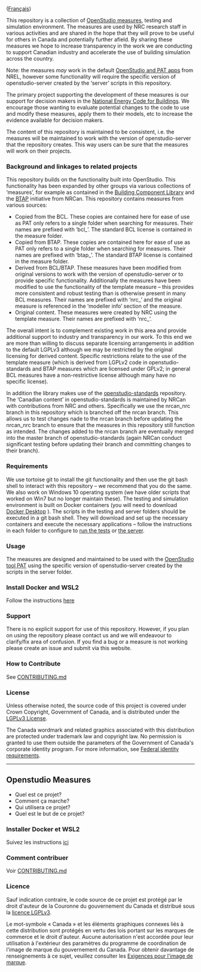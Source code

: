 ([Français](#openstudio-measures))

This repository is a collection of [OpenStudio measures](https://www.openstudio.net/), testing and simulation environment. The measures are used by 
NRC research staff in various activities and are shared in the hope that they will prove to be useful for others in Canada and potentially further 
afield. By sharing these measures we hope to increase transparency in the work we are conducting to support Canadian industry and accelerate the 
use of building simulation across the country.

Note: the measures *may* work in the default [OpenStudio and PAT apps](https://www.openstudio.net/downloads) from NREL, however some functionality 
will require the specific version of openstudio-server created by the ‘server’ scripts in this repository.

The primary project supporting the development of these measures is our support for decision makers in the [National Energy Code for 
Buildings](https://nrc.canada.ca/en/certifications-evaluations-standards/codes-canada/codes-canada-publications). We encourage those wanting to 
evaluate potential changes to the code to use and modify these measures, apply them to their models, etc to increase the evidence available for 
decision makers. 

The content of this repository is maintained to be consistent, i.e. the measures will be maintained to work with the version of openstudio-server 
that the repository creates. This way users can be sure that the measures will work on their projects.

### Background and linkages to related projects
This repository builds on the functionality built into OpenStudio. This functionality has been expanded by other groups via various collections 
of ‘measures’, for example as contained in the [Building Component Library](https://bcl.nrel.gov/) and the [BTAP](https://github.com/canmet-energy/btap) initiative from 
NRCan. This repository contains measures from various sources:
-	Copied from the BCL. These copies are contained here for ease of use as PAT only refers to a single folder when searching for measures. 
Their names are prefixed with ‘bcl_’. The standard BCL license is contained in the measure folder.
-	Copied from BTAP. These copies are contained here for ease of use as PAT only refers to a single folder when searching for measures. 
Their names are prefixed with ‘btap_’. The standard BTAP license is contained in the measure folder.
-	Derived from BCL/BTAP. These measures have been modified from original versions to work with the version of openstudio-server or to provide 
specific functionality. Additionally the measures have been modified to use the functionality of the template measure – this provides more 
consistent and robust testing than is otherwise present in many BCL measures. Their names are prefixed with ‘nrc_’ and the original measure 
is referenced in the ‘modeller info’ section of the measure. 
-	Original content. These measures were created by NRC using the template measure. Their names are prefixed with ‘nrc_’.

The overall intent is to complement existing work in this area and provide additional support to industry and transparency in our work. To this 
end we are more than willing to discuss separate licensing arrangements in addition to the default LGPLv3 although we may be restricted by the 
original licensing for derived content. Specific restrictions relate to the use of the template measure (which is derived from LGPLv2 code in 
openstudio-standards and BTAP measures which are licensed under GPLv2; in general BCL measures have a non-restrictive license although many have 
no specific license).

In addition the library makes use of the [openstudio-standards](https://github.com/NREL/openstudio-standards) repository. The ‘Canadian content’ 
in openstudio-standards is maintained by NRCan with contributions from NRC and others. Specifically we use the nrcan_nrc branch in this repository 
which is branched off the nrcan branch. This allows us to test changes nade to the nrcan branch before updating the nrcan_nrc branch to ensure that the 
measures in this repository still function as intended. The changes added to the nrcan branch are eventually merged into the master branch of 
openstudio-standards (again NRCan conduct significant testing before updating their branch and committing changes to their branch).

### Requirements
We use tortoise git to install the git functionality and then use the git bash shell to interact with this repository – we recommend that you do 
the same. We also work on Windows 10 operating system (we have older scripts that worked on Win7 but no longer maintain these). 
The testing and simulation environment is built on Docker containers (you will need to download [Docker Desktop](https://www.docker.com/) ). The 
scripts in the testing and server folders should be executed in a git bash shell. They will download and set up the necessary containers and 
execute the necessary applications – follow the instructions in each folder to configure to [run the tests](test/README.md) or [the server](openstudio-server/README.md).

### Usage
The measures are designed and maintained to be used with the [OpenStudio tool PAT](https://www.openstudio.net/downloads) using the specific 
version of openstudio-server created by the scripts in the server folder.

### Install Docker and WSL2
Follow the instructions [here](./install_Docker_WSL2.md)

### Support
There is no explicit support for use of this repository. However, if you plan on using the repository please contact us and we will endeavour to 
clarify/fix area of confusion.
If you find a bug or a measure is not working please create an issue and submit via this website.

### How to Contribute

See [CONTRIBUTING.md](CONTRIBUTING.md)

### License

Unless otherwise noted, the source code of this project is covered under Crown Copyright, 
Government of Canada, and is distributed under the [LGPLv3 License](LICENSE).

The Canada wordmark and related graphics associated with this distribution are protected under 
trademark law and copyright law. No permission is granted to use them outside the parameters of 
the Government of Canada's corporate identity program. For more information, 
see [Federal identity requirements](https://www.canada.ca/en/treasury-board-secretariat/topics/government-communications/federal-identity-requirements.html).

______________________

## Openstudio Measures

- Quel est ce projet?
- Comment ça marche?
- Qui utilisera ce projet?
- Quel est le but de ce projet?

### Installer Docker et WSL2
Suivez les instructions [ici](./install_Docker_WSL2.md)

### Comment contribuer

Voir [CONTRIBUTING.md](CONTRIBUTING.md)

### Licence

Sauf indication contraire, le code source de ce projet est protégé par le droit d'auteur de 
la Couronne du gouvernement du Canada et distribué sous la [licence LGPLv3](LICENSE).

Le mot-symbole « Canada » et les éléments graphiques connexes liés à cette distribution sont 
protégés en vertu des lois portant sur les marques de commerce et le droit d'auteur. Aucune 
autorisation n'est accordée pour leur utilisation à l'extérieur des paramètres du programme 
de coordination de l'image de marque du gouvernement du Canada. Pour obtenir davantage de 
renseignements à ce sujet, veuillez consulter 
les [Exigences pour l'image de marque](https://www.canada.ca/fr/secretariat-conseil-tresor/sujets/communications-gouvernementales/exigences-image-marque.html).
